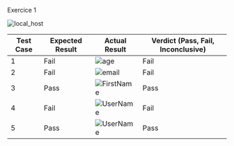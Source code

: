 
Exercice 1



![local_host](https://github.com/Abdelaziz64/seg3503_playground/assets/90732437/060b1a3d-a906-42e3-94a2-ffa12b1fbaec)





| Test Case | Expected Result | Actual Result | Verdict (Pass, Fail, Inconclusive) |
| ------------- | ------------- | ----------- | ---------------------------------- |
| 1 |  Fail | ![age](https://github.com/Abdelaziz64/seg3503_playground/assets/90732437/1183ea2d-eba5-4b00-bc17-6c078e9dd7bb) | Fail |
| 2 | Fail  | ![email](https://github.com/Abdelaziz64/seg3503_playground/assets/90732437/88d84cf5-2b41-45ec-83da-92ef2c1a64ce) | Fail |
| 3 | Pass  | ![FirstName](https://github.com/Abdelaziz64/seg3503_playground/assets/90732437/5cd664c7-21b0-4d78-8a2e-68d208eb6b17) | Pass |
| 4 | Fail | ![UserName](https://github.com/Abdelaziz64/seg3503_playground/assets/90732437/87d02b67-58b7-4292-b434-774d089af3ad) | Fail |
| 5 | Pass | ![UserName](https://github.com/Abdelaziz64/seg3503_playground/assets/90732437/87d02b67-58b7-4292-b434-774d089af3ad) | Pass |
